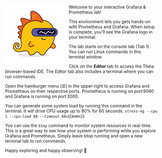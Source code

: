 <img src="./images/grot.png"
     alt="Grot - the Grafana Dino Robot Mascot"
     style="float: left; margin: 0 10px 10px 0; max-width: 200px;" />

Welcome to your interactive Grafana & Prometheus lab!

This environment lets you gets hands-on with Prometheus and Grafana. When setup is complete, you’ll see the Grafana logo in your terminal.

The lab starts on the console tab (Tab 1). You can run Linux commands in this terminal window.

Click on the **Editor** tab to access the Theia browser-based IDE. The Editor tab also includes a terminal where you can run commands.

Open the hamburger menu (☰) in the upper‑right to access Grafana and Prometheus on their respective ports. Prometheus is running on port 9090 and Grafana is running on port 3000.

You can generate some system load by running this command in the terminal. It will drive CPU usage up to 80% for 60 seconds.
`stress-ng --cpu 1 --cpu-load 80 --timeout 60s`{{exec}}

You can use the `btop` command to monitor system resources in real-time. This is a great way to see how your system is performing while you explore Grafana and Prometheus. Simply leave btop running and open a new terminal tab to run commands.

Happy exploring and happy observing! 🎉
